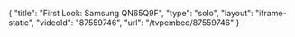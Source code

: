 {
    "title": "First Look: Samsung QN65Q9F",
    "type": "solo",
    "layout": "iframe-static",
    "videoId": "87559746",
    "url": "\/tvpembed\/87559746"
}